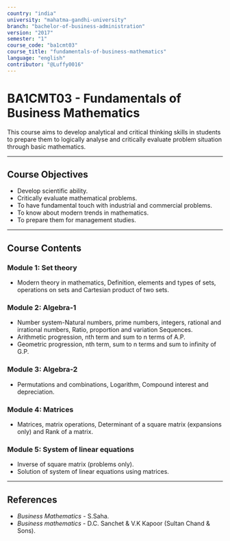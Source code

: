```yaml
---
country: "india"
university: "mahatma-gandhi-university"
branch: "bachelor-of-business-administration"
version: "2017"
semester: "1"
course_code: "ba1cmt03"
course_title: "fundamentals-of-business-mathematics"
language: "english"
contributor: "@Luffy0016"
---
```

# BA1CMT03 - Fundamentals of Business Mathematics

This course aims to develop analytical and critical thinking skills in students to prepare them to logically analyse and critically evaluate problem situation through basic mathematics.

---
## Course Objectives

* Develop scientific ability.
* Critically evaluate mathematical problems.
* To have fundamental touch with industrial and commercial problems.
* To know about modern trends in mathematics.
* To prepare them for management studies.

---
## Course Contents

### Module 1: Set theory
* Modern theory in mathematics, Definition, elements and types of sets, operations on sets and Cartesian product of two sets.

### Module 2: Algebra-1
* Number system-Natural numbers, prime numbers, integers, rational and irrational numbers, Ratio, proportion and variation Sequences.
* Arithmetic progression, nth term and sum to n terms of A.P.
* Geometric progression, nth term, sum to n terms and sum to infinity of G.P.

### Module 3: Algebra-2
* Permutations and combinations, Logarithm, Compound interest and depreciation.

### Module 4: Matrices
* Matrices, matrix operations, Determinant of a square matrix (expansions only) and Rank of a matrix.

### Module 5: System of linear equations
* Inverse of square matrix (problems only).
* Solution of system of linear equations using matrices.

---
## References
* *Business Mathematics* - S.Saha.
* *Business mathematics* - D.C. Sanchet & V.K Kapoor (Sultan Chand & Sons).